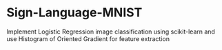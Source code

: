 # Sign-Language-MNIST
Implement Logistic Regression image classification using scikit-learn and use Histogram of Oriented Gradient for feature extraction
